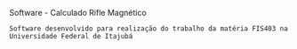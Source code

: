 Software - Calculado Rifle Magnético

    Software desenvolvido para realização do trabalho da matéria FIS403 na Universidade Federal de Itajubá